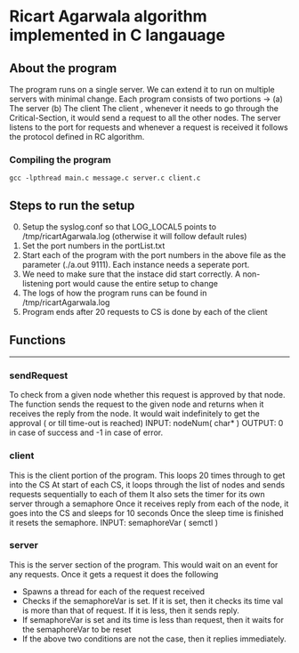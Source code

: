 # Ricart Agarwala algorithm implemented in C langauage


## About the program
The program runs on a single server. We can extend it to run on multiple servers with minimal change.
Each program consists of two portions -> 
(a) The server
(b) The client
The client , whenever it needs to go through the Critical-Section, it would send a request to all the other nodes.
The server listens to the port for requests and whenever a request is received it follows the protocol defined in RC algorithm.

### Compiling the program
`gcc -lpthread main.c message.c server.c client.c`

## Steps to run the setup
0. Setup the syslog.conf so that LOG_LOCAL5 points to /tmp/ricartAgarwala.log (otherwise it will follow default rules)
1. Set the port numbers in the portList.txt
2. Start each of the program with the port numbers in the above file as the parameter (./a.out 9111). Each instance needs a seperate port. 
3. We need to make sure that the instace did start correctly. A non-listening port would cause the entire setup to change
4. The logs of how the program runs can be found in /tmp/ricartAgarwala.log
5. Program ends after 20 requests to CS is done by each of the client

## Functions
---

### sendRequest
To check from a given node whether this request is approved by that node. 
The function sends the request to the given node and returns when it receives the reply from the node.
It would wait indefinitely to get the approval ( or till time-out is reached)
INPUT: nodeNum( char* )
OUTPUT: 0 in case of success and -1 in case of error. 

### client
This is the client portion of the program. This loops 20 times through to get into the CS
At start of each CS, it loops through the list of nodes and sends requests sequentially to each of them
It also sets the timer for its own server through a semaphore
Once it receives reply from each of the node, it goes into the CS and sleeps for 10 seconds
Once the sleep time is finished it resets the semaphore.
INPUT: semaphoreVar ( semctl )

### server
This is the server section of the program. This would wait on an event for any requests.
Once it gets a request it does the following
* Spawns a thread for each of the request received
* Checks if the semaphoreVar is set. If it is set, then it checks its time val is more than that of request. If it is less, then it sends reply.
* If semaphoreVar is set and its time is less than request, then it waits for the semaphoreVar to be reset
* If the above two conditions are not the case, then it replies immediately. 


